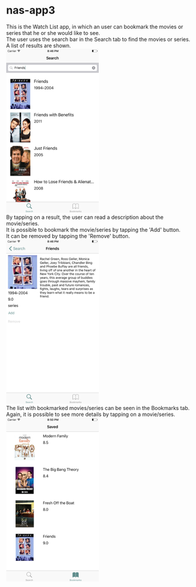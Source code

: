 # nas-app3
This is the Watch List app, in which an user can bookmark the movies or series that he or she would like to see.   
The user uses the search bar in the Search tab to find the movies or series.   
A list of results are shown.  
<img src="https://github.com/meltjh/nas-app3/raw/master/doc/search.png" width="250">  
By tapping on a result, the user can read a description about the movie/series.   
It is possible to bookmark the movie/series by tapping the 'Add' button.   
It can be removed by tapping the 'Remove' button.  
<img src="https://github.com/meltjh/nas-app3/raw/master/doc/add.png" width="250">  
The list with bookmarked movies/series can be seen in the Bookmarks tab.  
Again, it is possible to see more details by tapping on a movie/series.  
<img src="https://github.com/meltjh/nas-app3/raw/master/doc/bookmarks.png" width="250">  
